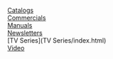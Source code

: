 [Catalogs](Catalogs/index.html)<br>
[Commercials](Commercials/index.html)<br>
[Manuals](Manuals/index.html)<br>
[Newsletters](Newsletters/index.html)<br>
[TV Series](TV Series/index.html)<br>
[Video](Video/index.html)<br>
